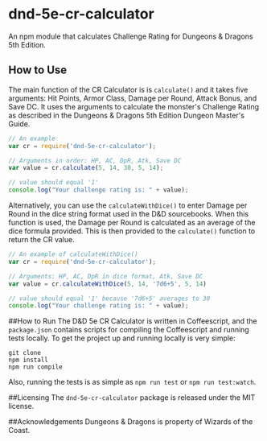 # dnd-5e-cr-calculator
An npm module that calculates Challenge Rating for Dungeons &amp; Dragons 5th Edition.

## How to Use
The main function of the CR Calculator is is `calculate()` and it takes five arguments: Hit Points, Armor Class, Damage per Round, Attack Bonus, and Save DC. It uses the arguments to calculate the monster's Challenge Rating as described in the Dungeons &amp; Dragons 5th Edition Dungeon Master's Guide.

```javascript
// An example
var cr = require('dnd-5e-cr-calculator');

// Arguments in order: HP, AC, DpR, Atk, Save DC
var value = cr.calculate(5, 14, 30, 5, 14);

// value should equal '1'
console.log("Your challenge rating is: " + value);
```

Alternatively, you can use the `calculateWithDice()` to enter Damage per Round in the dice string format used in the D&amp;D sourcebooks. When this function is used, the Damage per Round is calculated as an average of the dice formula provided. This is then provided to the `calculate()` function to return the CR value.

```javascript
// An example of calculateWithDice()
var cr = require('dnd-5e-cr-calculator');

// Arguments: HP, AC, DpR in dice format, Atk, Save DC
var value = cr.calculateWithDice(5, 14, '7d6+5', 5, 14)

// value should equal '1' because '7d6+5' averages to 30
console.log("Your challenge rating is: " + value);
```

##How to Run
The D&amp;D 5e CR Calculator is written in Coffeescript, and the `package.json` contains scripts for compiling the Coffeescript and running tests locally. To get the project up and running locally is very simple:

```
git clone
npm install
npm run compile
```

Also, running the tests is as simple as `npm run test` or `npm run test:watch`.

##Licensing
The `dnd-5e-cr-calculator` package is released under the MIT license.

##Acknowledgements
Dungeons &amp; Dragons is property of Wizards of the Coast.
